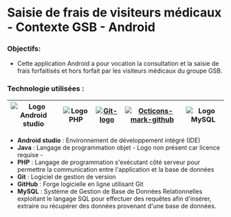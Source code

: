 # Saisie de frais de visiteurs médicaux - Contexte GSB - Android

### Objectifs:

* Cette application Android a pour vocation la consultation et la saisie de frais forfaitisés et hors forfait par les visiteurs médicaux du groupe GSB.

### Technologie utilisées :

| ![Logo Android studio](https://upload.wikimedia.org/wikipedia/commons/thumb/3/34/Android_Studio_icon.svg/64px-Android_Studio_icon.svg.png) | ![Logo PHP](https://upload.wikimedia.org/wikipedia/commons/thumb/2/27/PHP-logo.svg/64px-PHP-logo.svg.png) | [![Git-logo](https://upload.wikimedia.org/wikipedia/commons/thumb/e/e0/Git-logo.svg/128px-Git-logo.svg.png)](https://commons.wikimedia.org/wiki/File:Git-logo.svg "Jason Long [CC BY 3.0 (https://creativecommons.org/licenses/by/3.0)], via Wikimedia Commons") | [![Octicons-mark-github](https://upload.wikimedia.org/wikipedia/commons/thumb/9/91/Octicons-mark-github.svg/64px-Octicons-mark-github.svg.png)](https://commons.wikimedia.org/wiki/File:Octicons-mark-github.svg "GitHub [MIT (http://opensource.org/licenses/mit-license.php)], via Wikimedia Commons") | ![Logo MySQL](https://upload.wikimedia.org/wikipedia/commons/thumb/c/c7/Cib-mysql_%28CoreUI_Icons_v1.0.0%29.svg/64px-Cib-mysql_%28CoreUI_Icons_v1.0.0%29.svg.png)
| ----- | ----- | ----- | ----- | ----- |

  - **Android studio** :  Environnement de développement intégré (IDE)
  - **Java** : Langage de programmation objet - Logo non présent car licence requise - 
  - **PHP** : Langage de programmation s'exécutant côté serveur pour permettre la communication entre l'application et la base de données
  - **Git** : Logiciel de gestion de version
  - **GitHub** : Forge logicielle en ligne utilisant Git
  - **MySQL** : Système de Gestion de Base de Données Relationnelles exploitant le langage SQL pour effectuer des requêtes afin d'insérer, extraire ou récupérer des données provenant d'une base de données.


